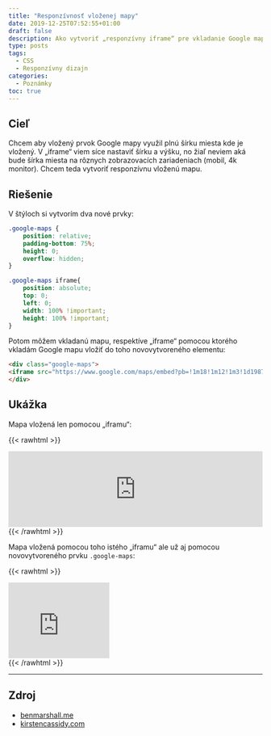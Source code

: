 ```yaml
---
title: "Responzívnosť vloženej mapy"
date: 2019-12-25T07:52:55+01:00
draft: false
description: Ako vytvoriť „responzívny iframe“ pre vkladanie Google mapy.
type: posts
tags:
  - CSS
  - Responzívny dizajn
categories:
  - Poznámky
toc: true
---
```


## Cieľ

Chcem aby vložený prvok Google mapy využil plnú šírku miesta kde je vložený. V „iframe“ viem síce nastaviť šírku a výšku, no žiaľ neviem aká bude šírka miesta na rôznych zobrazovacích zariadeniach (mobil, 4k monitor). Chcem teda vytvoriť responzívnu vloženú mapu.

## Riešenie

V štýloch si vytvorím dva nové prvky:

```css
.google-maps {
    position: relative;
    padding-bottom: 75%;
    height: 0;
    overflow: hidden;
}

.google-maps iframe{
    position: absolute;
    top: 0;
    left: 0;
    width: 100% !important;
    height: 100% !important;
}
```

Potom môžem vkladanú mapu, respektíve „iframe“ pomocou ktorého vkladám Google mapu vložiť do toho novovytvoreného elementu:

```html
<div class="google-maps">
<iframe src="https://www.google.com/maps/embed?pb=!1m18!1m12!1m3!1d1987.262020121058!2d21.90540110850619!3d48.94259420731785!2m3!1f0!2f0!3f0!3m2!1i1024!2i768!4f13.1!3m3!1m2!1s0x473eb574cbf83289%3A0xcc162ac3a49bfc2c!2zUG9kIMWgaW51!5e1!3m2!1ssk!2ssk!4v1577257748391!5m2!1ssk!2ssk" width="200" height="150" frameborder="0" style="border:0;" allowfullscreen=""></iframe>
</div>
```

## Ukážka

Mapa vložená len pomocou „iframu“:

{{< rawhtml >}}
<iframe src="https://www.google.com/maps/embed?pb=!1m18!1m12!1m3!1d1987.262020121058!2d21.90540110850619!3d48.94259420731785!2m3!1f0!2f0!3f0!3m2!1i1024!2i768!4f13.1!3m3!1m2!1s0x473eb574cbf83289%3A0xcc162ac3a49bfc2c!2zUG9kIMWgaW51!5e1!3m2!1ssk!2ssk!4v1577257748391!5m2!1ssk!2ssk" width="100%" height="150" frameborder="0" style="border:0;" allowfullscreen="" crossorigin allow="cross-origin-isolated"></iframe>
{{< /rawhtml >}}

Mapa vložená pomocou toho istého „iframu“ ale už aj pomocou novovytvoreného prvku `.google-maps`:

{{< rawhtml >}}
<div class="google-maps">
<iframe src="https://www.google.com/maps/embed?pb=!1m18!1m12!1m3!1d1987.262020121058!2d21.90540110850619!3d48.94259420731785!2m3!1f0!2f0!3f0!3m2!1i1024!2i768!4f13.1!3m3!1m2!1s0x473eb574cbf83289%3A0xcc162ac3a49bfc2c!2zUG9kIMWgaW51!5e1!3m2!1ssk!2ssk!4v1577257748391!5m2!1ssk!2ssk" width="200" height="150" frameborder="0" style="border:0;" allowfullscreen="" crossorigin></iframe>
</div>
{{< /rawhtml >}}

---

## Zdroj

- [benmarshall.me](https://benmarshall.me/responsive-iframes/)
- [kirstencassidy.com](https://www.kirstencassidy.com/creating-a-full-width-responsive-google-map/)
